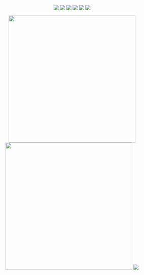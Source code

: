 <p align="center">
  <img src="https://github-readme-stats.vercel.app/api/pin/?username=anuraghazra&repo=github-readme-stats">
  <img src="https://github-readme-stats.vercel.app/api/pin/?username=anuraghazra&repo=github-readme-stats">
  <img src="https://github-readme-stats.vercel.app/api/pin/?username=anuraghazra&repo=github-readme-stats">
  <img src="https://github-readme-stats.vercel.app/api/pin/?username=anuraghazra&repo=github-readme-stats">
  <img src="https://github-readme-stats.vercel.app/api/pin/?username=anuraghazra&repo=github-readme-stats">
  <img src="https://github-readme-stats.vercel.app/api/pin/?username=anuraghazra&repo=github-readme-stats">
</p>

<p align="center">
  <img width="400" src="https://github-readme-stats.vercel.app/api?username=sertnic-networks&show_icons=true">
  <img width="400" src="http://github-readme-streak-stats.herokuapp.com?user=sertnic-networks&mode=weekly">
  <img src="https://github-readme-stats.vercel.app/api/top-langs?username=sertnic-networks&hide=html&langs_count=3">
</p>
